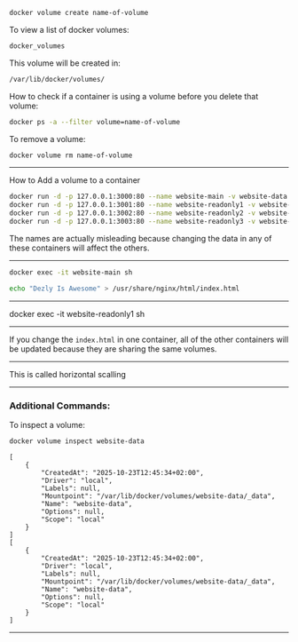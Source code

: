 
```sh
docker volume create name-of-volume
```

To view a list of docker volumes:
```sh
docker_volumes
```

This volume will be created in:
```sh
/var/lib/docker/volumes/
```

How to check if a container is using a volume before you delete that volume:
```sh
docker ps -a --filter volume=name-of-volume
```

To remove a volume:
```sh
docker volume rm name-of-volume
```
_______________________________________________________________________________

How to Add a volume to a container

```sh
docker run -d -p 127.0.0.1:3000:80 --name website-main -v website-data:/usr/share/nginx/html nginx:1.27.0
docker run -d -p 127.0.0.1:3001:80 --name website-readonly1 -v website-data:/usr/share/nginx/html nginx:1.27.0
docker run -d -p 127.0.0.1:3002:80 --name website-readonly2 -v website-data:/usr/share/nginx/html nginx:1.27.0
docker run -d -p 127.0.0.1:3003:80 --name website-readonly3 -v website-data:/usr/share/nginx/html nginx:1.27.0
```

The names are actually misleading because changing the data in any 
of these containers will affect the others.

_______________________________________________________________________________

```sh
docker exec -it website-main sh
```

```sh
echo "Dezly Is Awesome" > /usr/share/nginx/html/index.html
```

_______________________________________________________________________________

docker exec -it website-readonly1 sh
_______________________________________________________________________________

If you change the `index.html` in one container, 
all of the other containers will be updated because they 
are sharing the same volumes.
_______________________________________________________________________________

This is called horizontal scalling
_______________________________________________________________________________
### Additional Commands:

To inspect a volume:
```sh
docker volume inspect website-data
```

```
[
    {
        "CreatedAt": "2025-10-23T12:45:34+02:00",
        "Driver": "local",
        "Labels": null,
        "Mountpoint": "/var/lib/docker/volumes/website-data/_data",
        "Name": "website-data",
        "Options": null,
        "Scope": "local"
    }
]
[
    {
        "CreatedAt": "2025-10-23T12:45:34+02:00",
        "Driver": "local",
        "Labels": null,
        "Mountpoint": "/var/lib/docker/volumes/website-data/_data",
        "Name": "website-data",
        "Options": null,
        "Scope": "local"
    }
]
```
_______________________________________________________________________________
